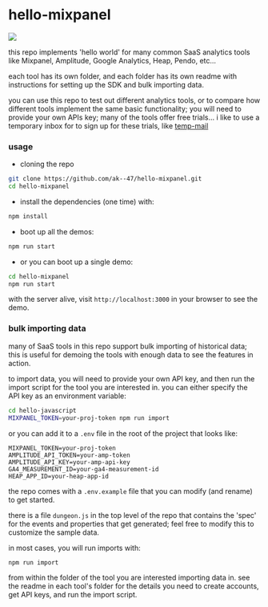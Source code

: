 # hello-mixpanel

<img src="https://aktunes.neocities.org/hello-mixpanel.gif" />

this repo implements 'hello world' for many common SaaS analytics tools like Mixpanel, Amplitude, Google Analytics, Heap, Pendo, etc...

each tool has its own folder, and each folder has its own readme with instructions for setting up the SDK and bulk importing data.

you can use this repo to test out different analytics tools, or to compare how different tools implement the same basic functionality; you will need to provide your own APIs key; many of the tools offer free trials... i like to use a temporary inbox for to sign up for these trials, like [temp-mail](https://temp-mail.org/en/)

### usage

- cloning the repo

```bash
git clone https://github.com/ak--47/hello-mixpanel.git
cd hello-mixpanel
```

- install the dependencies (one time) with:
```bash
npm install
```

- boot up all the demos:
```bash
npm run start
```

- or you can boot up a single demo:
```bash
cd hello-mixpanel
npm run start
```
with the server alive, visit `http://localhost:3000` in your browser to see the demo.

### bulk importing data
many of SaaS tools in this repo support bulk importing of historical data; this is useful for demoing the tools with enough data to see the features in action.

to import data, you will need to provide your own API key, and then run the import script for the tool you are interested in. you can either specify the API key as an environment variable: 

```bash
cd hello-javascript
MIXPANEL_TOKEN=your-proj-token npm run import
```

or you can add it to a `.env` file in the root of the project that looks like:

```env
MIXPANEL_TOKEN=your-proj-token
AMPLITUDE_API_TOKEN=your-amp-token
AMPLITUDE_API_KEY=your-amp-api-key
GA4_MEASUREMENT_ID=your-ga4-measurement-id
HEAP_APP_ID=your-heap-app-id
```

the repo comes with a `.env.example` file that you can modify (and rename) to get started.

there is a file `dungeon.js` in the top level of the repo that contains the 'spec' for the events and properties that get generated; feel free to modify this to customize the sample data.

in most cases, you will run imports with:
```bash
npm run import
```
from within the folder of the tool you are interested importing data in. see the readme in each tool's folder for the details you need to create accounts, get API keys, and run the import script.


